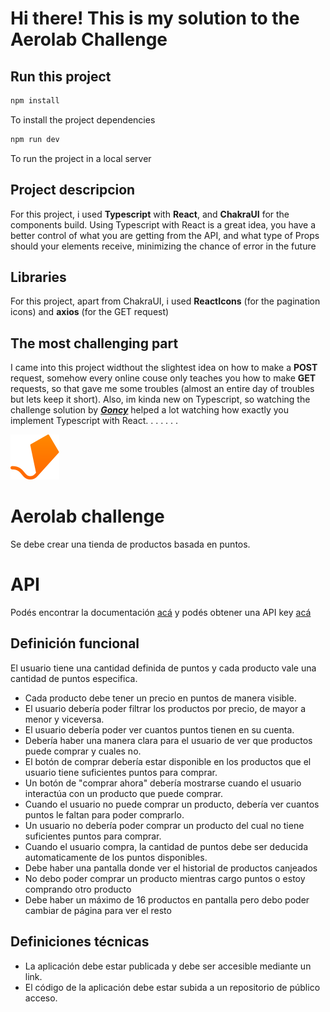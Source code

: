 
# Hi there! This is my solution to the Aerolab Challenge

## Run this project

```bash
npm install
```
To install the project dependencies

```bash
npm run dev
```
To run the project in a local server

## Project descripcion

For this project, i used **Typescript** with **React**, and **ChakraUI** for the components build. Using Typescript with React is a great idea, you have a better control of what you are getting from the API, and what type of Props should your elements receive, minimizing the chance of error in the future

## Libraries

For this project, apart from ChakraUI, i used **ReactIcons** (for the pagination icons) and **axios** (for the GET request)

## The most challenging part

I came into this project widthout the slightest idea on how to make a **POST** request, somehow every online couse only teaches you how to make **GET** requests, so that gave me some troubles (almost an entire day of troubles but lets keep it short). Also, im kinda new on Typescript, so watching the challenge solution by ***[Goncy](https://www.youtube.com/watch?v=87KC6LBR54k)*** helped a lot watching how exactly you implement Typescript with React.
.
.
.
.
.
.

![Aerolab](./src/assets/logo.svg "Aerolab")

# Aerolab challenge
Se debe crear una tienda de productos basada en puntos.

# API
Podés encontrar la documentación [acá](https://aerolabchallenge.docs.apiary.io/) y podés obtener una API key [acá](https://aerolab.co/coding-challenge)

## Definición funcional
El usuario tiene una cantidad definida de puntos y cada producto vale una cantidad de puntos especifica.

* Cada producto debe tener un precio en puntos de manera visible.
* El usuario debería poder filtrar los productos por precio, de mayor a menor y viceversa.
* El usuario debería poder ver cuantos puntos tienen en su cuenta.
* Debería haber una manera clara para el usuario de ver que productos puede comprar y cuales no.
* El botón de comprar debería estar disponible en los productos que el usuario tiene suficientes puntos para comprar.
* Un botón de "comprar ahora" debería mostrarse cuando el usuario interactúa con un producto que puede comprar.
* Cuando el usuario no puede comprar un producto, debería ver cuantos puntos le faltan para poder comprarlo.
* Un usuario no debería poder comprar un producto del cual no tiene suficientes puntos para comprar.
* Cuando el usuario compra, la cantidad de puntos debe ser deducida automaticamente de los puntos disponibles.
* Debe haber una pantalla donde ver el historial de productos canjeados
* No debo poder comprar un producto mientras cargo puntos o estoy comprando otro producto
* Debe haber un máximo de 16 productos en pantalla pero debo poder cambiar de página para ver el resto

## Definiciones técnicas
* La aplicación debe estar publicada y debe ser accesible mediante un link.
* El código de la aplicación debe estar subida a un repositorio de público acceso.
